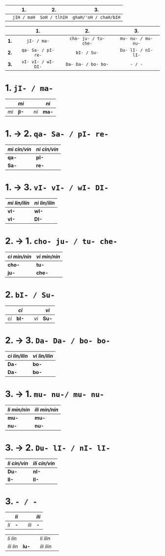 | | 1.                  | 2.                    | 3.                    |
|:-:|:-:|:-:|:-:|
| | `jIH / maH`         | `SoH / tlhIH`         | `ghaH/'oH / chaH/bIH` |

|        | 1.                  | 2.                    | 3.                    |
|:-:|:-:|:-:|:-:|
| **1.** | `jI- / ma-`         | `cho- ju- / tu- che-` | `mu- nu- / mu- nu-`   |
| **2.** | `qa- Sa- / pI- re-` | `bI- / Su-`           | `Du- lI- / nI- lI-`   |
| **3.** | `vI- vI- / wI- DI-` | `Da- Da- / bo- bo-`   | `- / -`               |

# 1. `jI- / ma-`

|      | *mi*    | |      | *ni*    |
|-|-|-|-|-|
| *mi* | **jI-** | | *ni* | **ma-** |

# 1. → 2. `qa- Sa- / pI- re-`

| *mi cin/vin* | *ni cin/vin* |
|-|-|
| **qa-**      | **pI-**      |
| **Sa-**      | **re-**      |

# 1. → 3. `vI- vI- / wI- DI-`

| *mi lin/ilin* | *ni lin/ilin* |
|-|-|
| **vI-**       | **wI-**       |
| **vI-**       | **DI-**       |

# 2. → 1. `cho- ju- / tu- che-`

| *ci min/nin* | *vi min/nin* |
|-|-|
| **cho-**     | **tu-**      |
| **ju-**      | **che-**     |

# 2. `bI- / Su-`

|      | *ci*    | |      | *vi*    |
|-|-|-|-|-|
| *ci* | **bI-** | | *vi* | **Su-** |

# 2. → 3. `Da- Da- / bo- bo-`

| *ci lin/ilin* | *vi lin/ilin* |
|-|-|
| **Da-**       | **bo-**       |
| **Da-**       | **bo-**       |

# 3. → 1. `mu- nu-/ mu- nu-`

| *li min/nin* | *ili min/nin* |
|-|-|
| **mu-**      | **mu-**       |
| **nu-**      | **nu-**       |

# 3. → 2. `Du- lI- / nI- lI-`

| *li cin/vin* | *ili cin/vin* |
|-|-|
| **Du-**      | **nI-**       |
| **lI-**      | **lI-**       |

# 3. `- / -`

|      | *li* | |       | *ili* |
|-|-|-|-|-|
| *li* | **-**    | | *ili* | **-**    |

| | | | | |
|-|-|-|-|-|
| *li lin*  |         | | *li ilin*  | |
| *ili lin* | **lu-** | | *ili ilin* | |



